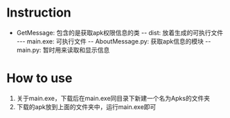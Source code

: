 # Instruction
  - GetMessage:             包含的是获取apk权限信息的类
    -- dist:                放着生成的可执行文件
      --- main.exe:         可执行文件
    -- AboutMessage.py:     获取apk信息的模块
    -- main.py:             暂时用来读取和显示信息
  
# How to use
  1. 关于main.exe，下载后在main.exe同目录下新建一个名为Apks的文件夹
  2. 下载的apk放到上面的文件夹中，运行main.exe即可
